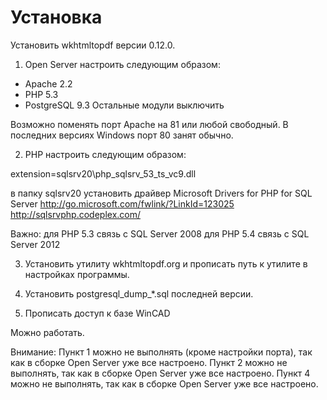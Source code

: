 Установка
=========

Установить wkhtmltopdf версии 0.12.0.

1) Open Server настроить следующим образом:
- Apache 2.2
- PHP 5.3
- PostgreSQL 9.3
Остальные модули выключить

Возможно поменять порт Apache на 81 или любой свободный. В последних версиях Windows порт 80 занят обычно.

2) PHP настроить следующим образом:

extension=sqlsrv20\php_sqlsrv_53_ts_vc9.dll

в папку sqlsrv20 установить драйвер Microsoft Drivers for PHP for SQL Server
http://go.microsoft.com/fwlink/?LinkId=123025
http://sqlsrvphp.codeplex.com/

Важно: для PHP 5.3 связь с SQL Server 2008
для PHP 5.4 связь с SQL Server 2012

3) Установить утилиту wkhtmltopdf.org и прописать путь к утилите в настройках программы.

4) Установить postgresql_dump_*.sql последней версии.

5) Прописать доступ к базе WinCAD

Можно работать.

Внимание:
Пункт 1 можно не выполнять (кроме настройки порта), так как в сборке Open Server уже все настроено.
Пункт 2 можно не выполнять, так как в сборке Open Server уже все настроено.
Пункт 4 можно не выполнять, так как в сборке Open Server уже все настроено.

